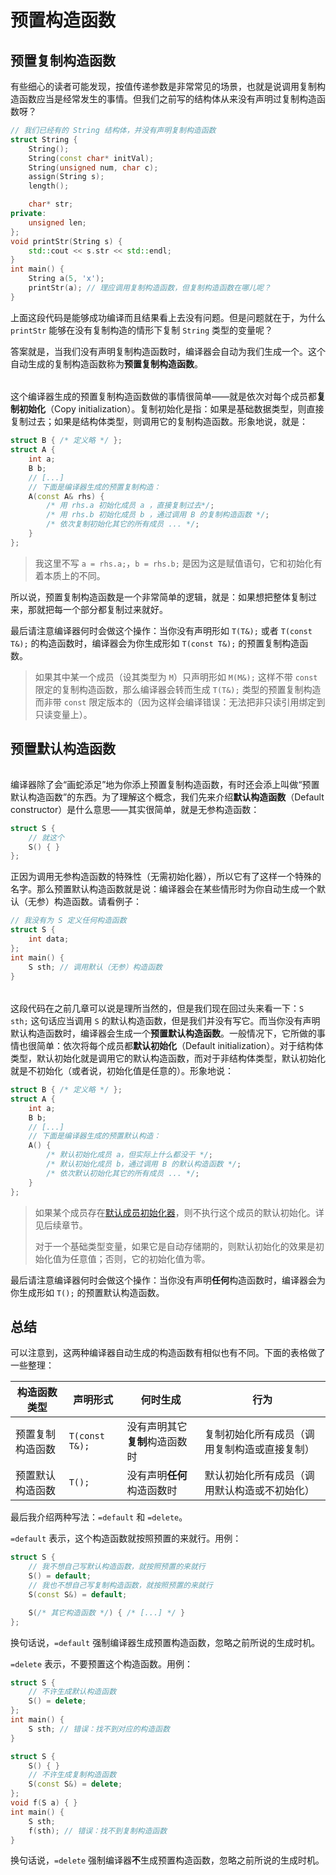 # 预置构造函数

## 预置复制构造函数

有些细心的读者可能发现，按值传递参数是非常常见的场景，也就是说调用复制构造函数应当是经常发生的事情。但我们之前写的结构体从来没有声明过复制构造函数呀？
```cpp
// 我们已经有的 String 结构体，并没有声明复制构造函数
struct String {
    String();
    String(const char* initVal);
    String(unsigned num, char c);
    assign(String s);
    length();

    char* str;
private:
    unsigned len;
};
void printStr(String s) {
    std::cout << s.str << std::endl;
}
int main() {
    String a(5, 'x');
    printStr(a); // 理应调用复制构造函数，但复制构造函数在哪儿呢？
}
```

上面这段代码是能够成功编译而且结果看上去没有问题。但是问题就在于，为什么 `printStr` 能够在没有复制构造的情形下复制 `String` 类型的变量呢？

答案就是，当我们没有声明复制构造函数时，编译器会自动为我们生成一个。这个自动生成的复制构造函数称为**预置复制构造函数**。

<h6 id="idx_复制初始化"></h6>

这个编译器生成的预置复制构造函数做的事情很简单——就是依次对每个成员都**复制初始化**（Copy initialization）。复制初始化是指：如果是基础数据类型，则直接复制过去；如果是结构体类型，则调用它的复制构造函数。形象地说，就是：
```cpp
struct B { /* 定义略 */ };
struct A {
    int a;
    B b;
    // [...]
    // 下面是编译器生成的预置复制构造：
    A(const A& rhs) {
        /* 用 rhs.a 初始化成员 a ，直接复制过去*/;
        /* 用 rhs.b 初始化成员 b ，通过调用 B 的复制构造函数 */;
        /* 依次复制初始化其它的所有成员 ... */;
    }
};
```

> 我这里不写 `a = rhs.a;`，`b = rhs.b;` 是因为这是赋值语句，它和初始化有着本质上的不同。

所以说，预置复制构造函数是一个非常简单的逻辑，就是：如果想把整体复制过来，那就把每一个部分都复制过来就好。

最后请注意编译器何时会做这个操作：当你没有声明形如 `T(T&);` 或者 `T(const T&);` 的构造函数时，编译器会为你生成形如 `T(const T&);` 的预置复制构造函数。

> 如果其中某一个成员（设其类型为 `M`）只声明形如 `M(M&);` 这样不带 `const` 限定的复制构造函数，那么编译器会转而生成 `T(T&);` 类型的预置复制构造而非带 `const` 限定版本的（因为这样会编译错误：无法把非只读引用绑定到只读变量上）。

## 预置默认构造函数

<h6 id="idx_默认构造函数"></h6>

编译器除了会“画蛇添足”地为你添上预置复制构造函数，有时还会添上叫做“预置默认构造函数”的东西。为了理解这个概念，我们先来介绍**默认构造函数**（Default constructor）是什么意思——其实很简单，就是无参构造函数：
```cpp
struct S {
    // 就这个
    S() { }
};
```
正因为调用无参构造函数的特殊性（无需初始化器），所以它有了这样一个特殊的名字。那么预置默认构造函数就是说：编译器会在某些情形时为你自动生成一个默认（无参）构造函数。请看例子：
```cpp
// 我没有为 S 定义任何构造函数
struct S {
    int data;
};
int main() {
    S sth; // 调用默认（无参）构造函数
}
```

<h6 id="idx_默认初始化"></h6>

这段代码在之前几章可以说是理所当然的，但是我们现在回过头来看一下：`S sth;` 这句话应当调用 `S` 的默认构造函数，但是我们并没有写它。而当你没有声明默认构造函数时，编译器会生成一个**预置默认构造函数**。一般情况下，它所做的事情也很简单：依次将每个成员都**默认初始化**（Default initialization）。对于结构体类型，默认初始化就是调用它的默认构造函数，而对于非结构体类型，默认初始化就是不初始化（或者说，初始化值是任意的）。形象地说：
```cpp
struct B { /* 定义略 */ };
struct A {
    int a;
    B b;
    // [...]
    // 下面是编译器生成的预置默认构造：
    A() {
        /* 默认初始化成员 a，但实际上什么都没干 */;
        /* 默认初始化成员 b，通过调用 B 的默认构造函数 */;
        /* 依次默认初始化其它的所有成员 ... */;
    }
};
```

> 如果某个成员存在[默认成员初始化器](/ch06/assignment_vs_construct.md#默认成员初始化器)，则不执行这个成员的默认初始化。详见后续章节。
> 
> 对于一个基础类型变量，如果它是自动存储期的，则默认初始化的效果是初始化值为任意值；否则，它的初始化值为零。

最后请注意编译器何时会做这个操作：当你没有声明**任何**构造函数时，编译器会为你生成形如 `T();` 的预置默认构造函数。

## 总结

可以注意到，这两种编译器自动生成的构造函数有相似也有不同。下面的表格做了一些整理：

| 构造函数类型     | 声明形式       | 何时生成                       | 行为                                         |
| ---------------- | -------------- | ------------------------------ | -------------------------------------------- |
| 预置复制构造函数 | `T(const T&);` | 没有声明其它**复制**构造函数时 | 复制初始化所有成员（调用复制构造或直接复制） |
| 预置默认构造函数 | `T();`         | 没有声明**任何**构造函数时     | 默认初始化所有成员（调用默认构造或不初始化） |

最后我介绍两种写法：`=default` 和 `=delete`。

`=default` 表示，这个构造函数就按照预置的来就行。用例：
```cpp
struct S {
    // 我不想自己写默认构造函数，就按照预置的来就行
    S() = default;
    // 我也不想自己写复制构造函数，就按照预置的来就行
    S(const S&) = default;

    S(/* 其它构造函数 */) { /* [...] */ }
};
```

换句话说，`=default` 强制编译器生成预置构造函数，忽略之前所说的生成时机。

`=delete` 表示，不要预置这个构造函数。用例：
```cpp codemo(show)
struct S {
    // 不许生成默认构造函数
    S() = delete;
};
int main() {
    S sth; // 错误：找不到对应的构造函数
}
```
```cpp codemo(show)
struct S {
    S() { }
    // 不许生成复制构造函数
    S(const S&) = delete;
};
void f(S a) { }
int main() {
    S sth;
    f(sth); // 错误：找不到复制构造函数
}
```

换句话说，`=delete` 强制编译器**不**生成预置构造函数，忽略之前所说的生成时机。
